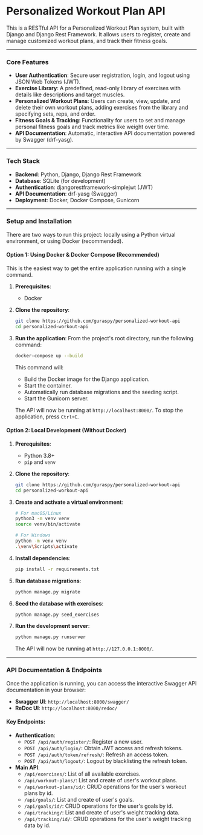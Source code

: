# Personalized Workout Plan API

This is a RESTful API for a Personalized Workout Plan system, built with Django and Django Rest Framework. It allows users to register, create and manage customized workout plans, and track their fitness goals.

---

### Core Features

* **User Authentication**: Secure user registration, login, and logout using JSON Web Tokens (JWT).
* **Exercise Library**: A predefined, read-only library of exercises with details like descriptions and target muscles.
* **Personalized Workout Plans**: Users can create, view, update, and delete their own workout plans, adding exercises from the library and specifying sets, reps, and order.
* **Fitness Goals & Tracking**: Functionality for users to set and manage personal fitness goals and track metrics like weight over time.
* **API Documentation**: Automatic, interactive API documentation powered by Swagger (drf-yasg).

---

### Tech Stack

* **Backend**: Python, Django, Django Rest Framework
* **Database**: SQLite (for development)
* **Authentication**: djangorestframework-simplejwt (JWT)
* **API Documentation**: drf-yasg (Swagger)
* **Deployment**: Docker, Docker Compose, Gunicorn

---

### Setup and Installation

There are two ways to run this project: locally using a Python virtual environment, or using Docker (recommended).

#### Option 1: Using Docker & Docker Compose (Recommended)

This is the easiest way to get the entire application running with a single command.

1.  **Prerequisites**:
    * Docker

2. **Clone the repository**:
    ```bash
    git clone https://github.com/guraspy/personalized-workout-api
    cd personalized-workout-api
    ```

3.  **Run the application**:
    From the project's root directory, run the following command:
    ```bash
    docker-compose up --build
    ```
    This command will:
    * Build the Docker image for the Django application.
    * Start the container.
    * Automatically run database migrations and the seeding script.
    * Start the Gunicorn server.

    The API will now be running at `http://localhost:8000/`. To stop the application, press `Ctrl+C`.

#### Option 2: Local Development (Without Docker)

1.  **Prerequisites**:
    * Python 3.8+
    * `pip` and `venv`

2.  **Clone the repository**:
    ```bash
    git clone https://github.com/guraspy/personalized-workout-api
    cd personalized-workout-api
    ```

3.  **Create and activate a virtual environment**:
    ```bash
    # For macOS/Linux
    python3 -m venv venv
    source venv/bin/activate

    # For Windows
    python -m venv venv
    .\venv\Scripts\activate
    ```

4.  **Install dependencies**:
    ```bash
    pip install -r requirements.txt
    ```

5.  **Run database migrations**:
    ```bash
    python manage.py migrate
    ```

6.  **Seed the database with exercises**:
    ```bash
    python manage.py seed_exercises
    ```

7.  **Run the development server**:
    ```bash
    python manage.py runserver
    ```
    The API will now be running at `http://127.0.0.1:8000/`.

---

### API Documentation & Endpoints

Once the application is running, you can access the interactive Swagger API documentation in your browser:

* **Swagger UI**: `http://localhost:8000/swagger/`
* **ReDoc UI**: `http://localhost:8000/redoc/`

#### Key Endpoints:

* **Authentication**:
    * `POST /api/auth/register/`: Register a new user.
    * `POST /api/auth/login/`: Obtain JWT access and refresh tokens.
    * `POST /api/auth/token/refresh/`: Refresh an access token.
    * `POST /api/auth/logout/`: Logout by blacklisting the refresh token.
* **Main API**:
    * `/api/exercises/`: List of all available exercises.
    * `/api/workout-plans/`: List and create of user's workout plans.
    * `/api/workout-plans/id/`: CRUD operations for the user's workout plans by id.
    * `/api/goals/`: List and create of user's goals.
    * `/api/goals/id/`: CRUD operations for the user's goals by id.
    * `/api/tracking/`: List and create of user's weight tracking data.
    * `/api/tracking/id/`: CRUD operations for the user's weight tracking data by id.
